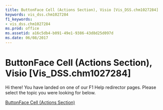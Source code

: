 ```yaml
---
title: ButtonFace Cell (Actions Section), Visio [Vis_DSS.chm1027284]
keywords: vis_dss.chm1027284
f1_keywords:
- vis_dss.chm1027284
ms.prod: office
ms.assetid: a16c5db4-b091-49e1-9386-43d8d25d097d
ms.date: 06/08/2017
---
```



# ButtonFace Cell (Actions Section), Visio [Vis_DSS.chm1027284]

Hi there! You have landed on one of our F1 Help redirector pages. Please select the topic you were looking for below.

[ButtonFace Cell (Actions Section)](http://msdn.microsoft.com/library/cf15b879-a47e-a5a5-bfdd-1d7ea423742f%28Office.15%29.aspx)

